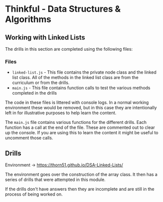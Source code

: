 # Thinkful - Data Structures & Algorithms

## Working with Linked Lists

The drills in this section are completed using the following files:

### Files

- `linked-list.js` - This file contains the private node class and the linked list class. All of the methods in the linked list class are from the curriculum or from the drills.
- `main.js` - This file contains function calls to test the various methods completed in the drills

The code in these files is littered with console logs. In a normal working environment these would be removed, but in this case they are intentionally left in for illustrative purposes to help learn the content.

The `main.js` file contains various functions for the different drills. Each function has a call at the end of the file. These are commented out to clear up the console. If you are using this to learn the content it might be useful to uncomment those calls.

## Drills

Environment -> https://thorn51.github.io/DSA-Linked-Lists/

The environment goes over the construction of the array class. It then has a series of drills that were attempted in this module.

If the drills don't have answers then they are incomplete and are still in the process of being worked on.
